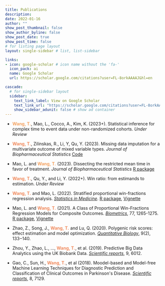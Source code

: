 ```yaml
---
title: Publications
description: 
date: 2022-01-16
author: ""
show_post_thumbnail: false
show_author_byline: false
show_post_date: true
show_post_time: false
# for listing page layout
layout: single-sidebar # list, list-sidebar

links:
- icon: google-scholar # icon name without the 'fa-'
  icon_pack: ai
  name: Google Scholar
  url: https://scholar.google.com/citations?user=FL-8orkAAAAJ&hl=en

cascade:
  # for single-sidebar layout
  sidebar:
    text_link_label: View on Google Scholar
    text_link_url: "https://scholar.google.com/citations?user=FL-8orkAAAAJ&hl=en"
    show_sidebar_adunit: false # show ad container
---
```


- <span style="color:#f4a261;font-weight:bold">Wang, T.</span>, Mao, L., Cocco, A., Kim, K. (2023+). Statistical inference for complex time to event data under non-randomized cohorts. *Under Review*

- <span style="color:#F08A5D;font-weight:bold">Wang, T.</span>, Zilinskas, R., Li, Y, Qu, Y. (2023). Missing data imputation for a multivariate outcome of mixed variable types. *Journal of Biopharmaceutical Statistics* <i class="fab fa-github"></i>[Code](https://github.com/ttuowang/imputation-mix)

- Mao, L. and <span style="color:#f4a261;font-weight:bold">Wang, T.</span>  (2023). Dissecting the restricted mean time in favor of treatment. *Journal of Biopharmaceutical Statistics*  <i class="fab fa-r-project"></i>[R package](https://cran.r-project.org/web/packages/rmt/)

- <span style="color:#F08A5D;font-weight:bold">Wang, T.</span>, Qu, Y., and Li, Y. (2022+). Win ratio: from estimands to estimation. *Under Review*

- <span style="color:#F08A5D;font-weight:bold">Wang, T.</span> and Mao, L. (2022). Stratified proportional win-fractions regression analysis. [*Statistics in Medicine*](https://onlinelibrary.wiley.com/doi/10.1002/sim.9570). <i class="fab fa-r-project"></i>[R package](https://cran.r-project.org/web/packages/WR/index.html), [Vignette](https://cran.r-project.org/web/packages/WR/vignettes/PW_stratify_reg.html)

- Mao, L. and <span style="color:#F08A5D;font-weight:bold">Wang, T.</span> (2021). A Class of Proportional Win-Fractions Regression Models for Composite Outcomes. [*Biometrics*](https://onlinelibrary.wiley.com/doi/10.1111/biom.13382), 77, 1265-1275. <i class="fab fa-r-project"></i>[R package](https://cran.r-project.org/web/packages/WR/index.html), [Vignette](https://cran.r-project.org/web/packages/WR/vignettes/PW_reg.html)

- Zhao, Z., Song, J., <span style="color:#F08A5D;font-weight:bold">Wang, T.</span> and Lu, Q. (2020). Polygenic risk scores: effect estimation and model optimization. [*Quantitative Biology*](https://journal.hep.com.cn/qb/EN/10.15302/J-QB-021-0238), 9(2), 133‒140.

- Zhou, Y., Zhao, L., ..., <span style="color:#F08A5D;font-weight:bold">Wang, T.</span>, et al. (2019). Predictive Big Data Analytics using the UK Biobank Data. [*Scientific reports*](https://www.nature.com/articles/s41598-019-41634-y), 9, 6012.

- Gao, C., Sun, H., <span style="color:#F08A5D;font-weight:bold">Wang, T.</span>, et al (2018). Moodel-based and Model-free Machine Learning Techniques for Diagnostic Prediction and Classification of Clinical Outcomes in Parkinson's Disease. [*Scientific reports*](https://www.nature.com/articles/s41598-018-24783-4), 8, 7129.


